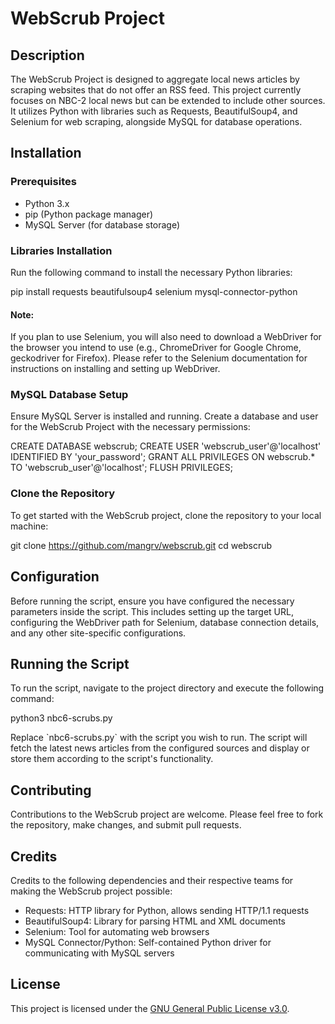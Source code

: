 WebScrub Project
================

Description
-----------

The WebScrub Project is designed to aggregate local news articles by scraping websites that do not offer an RSS feed. This project currently focuses on NBC-2 local news but can be extended to include other sources. It utilizes Python with libraries such as Requests, BeautifulSoup4, and Selenium for web scraping, alongside MySQL for database operations.

Installation
------------

### Prerequisites

*   Python 3.x
*   pip (Python package manager)
*   MySQL Server (for database storage)

### Libraries Installation

Run the following command to install the necessary Python libraries:

pip install requests beautifulsoup4 selenium mysql-connector-python

#### Note:

If you plan to use Selenium, you will also need to download a WebDriver for the browser you intend to use (e.g., ChromeDriver for Google Chrome, geckodriver for Firefox). Please refer to the Selenium documentation for instructions on installing and setting up WebDriver.

### MySQL Database Setup

Ensure MySQL Server is installed and running. Create a database and user for the WebScrub Project with the necessary permissions:

CREATE DATABASE webscrub;
CREATE USER 'webscrub\_user'@'localhost' IDENTIFIED BY 'your\_password';
GRANT ALL PRIVILEGES ON webscrub.\* TO 'webscrub\_user'@'localhost';
FLUSH PRIVILEGES;
    

### Clone the Repository

To get started with the WebScrub project, clone the repository to your local machine:

git clone https://github.com/mangrv/webscrub.git
cd webscrub

Configuration
-------------

Before running the script, ensure you have configured the necessary parameters inside the script. This includes setting up the target URL, configuring the WebDriver path for Selenium, database connection details, and any other site-specific configurations.

Running the Script
------------------

To run the script, navigate to the project directory and execute the following command:

python3 nbc6-scrubs.py

Replace \`nbc6-scrubs.py\` with the script you wish to run. The script will fetch the latest news articles from the configured sources and display or store them according to the script's functionality.

Contributing
------------

Contributions to the WebScrub project are welcome. Please feel free to fork the repository, make changes, and submit pull requests.

Credits
-------

Credits to the following dependencies and their respective teams for making the WebScrub project possible:

*   Requests: HTTP library for Python, allows sending HTTP/1.1 requests
*   BeautifulSoup4: Library for parsing HTML and XML documents
*   Selenium: Tool for automating web browsers
*   MySQL Connector/Python: Self-contained Python driver for communicating with MySQL servers

License
-------

This project is licensed under the [GNU General Public License v3.0](https://www.gnu.org/licenses/gpl-3.0.en.html).